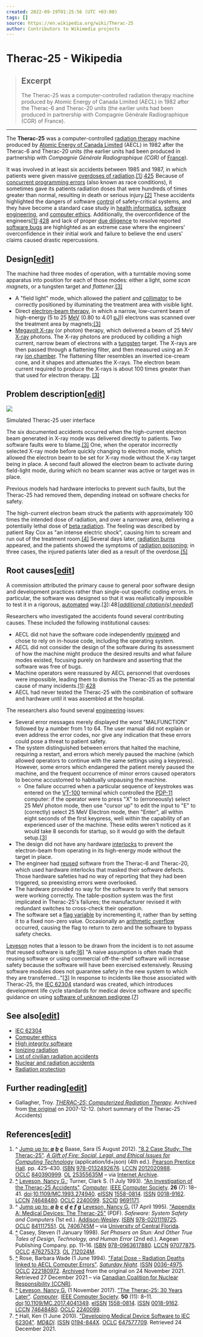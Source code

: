 ```yaml
---
created: 2022-09-19T01:25:56 (UTC +03:00)
tags: []
source: https://en.wikipedia.org/wiki/Therac-25
author: Contributors to Wikimedia projects
---
```


# Therac-25 - Wikipedia

> ## Excerpt
> The Therac-25 was a computer-controlled radiation therapy machine produced by Atomic Energy of Canada Limited (AECL) in 1982 after the Therac-6 and Therac-20 units (the earlier units had been produced in partnership with Compagnie Générale Radiographique (CGR) of France).

---
The **Therac-25** was a computer-controlled [radiation therapy](https://en.wikipedia.org/wiki/Radiation_therapy "Radiation therapy") machine produced by [Atomic Energy of Canada Limited](https://en.wikipedia.org/wiki/Atomic_Energy_of_Canada_Limited "Atomic Energy of Canada Limited") (AECL) in 1982 after the Therac-6 and Therac-20 units (the earlier units had been produced in partnership with _Compagnie Générale Radiographique (CGR)_ of [France](https://en.wikipedia.org/wiki/France "France")).

It was involved in at least six accidents between 1985 and 1987, in which patients were given massive [overdoses of radiation](https://en.wikipedia.org/wiki/Radiation_poisoning "Radiation poisoning").[\[1\]](https://en.wikipedia.org/wiki/Therac-25#cite_note-baase-1): [425](https://archive.org/details/giftoffiresocial0000baas_r4k3/page/425/mode/2up)  Because of [concurrent programming errors](https://en.wikipedia.org/wiki/Race_condition "Race condition") (also known as race conditions), it sometimes gave its patients radiation doses that were hundreds of times greater than normal, resulting in death or serious injury.[\[2\]](https://en.wikipedia.org/wiki/Therac-25#cite_note-Raj-2) These accidents highlighted the dangers of software [control](https://en.wikipedia.org/wiki/Control_system "Control system") of safety-critical systems, and they have become a standard case study in [health informatics](https://en.wikipedia.org/wiki/Health_informatics "Health informatics"), [software engineering](https://en.wikipedia.org/wiki/Software_engineering "Software engineering"), and [computer ethics](https://en.wikipedia.org/wiki/Computer_ethics "Computer ethics"). Additionally, the overconfidence of the engineers[\[1\]](https://en.wikipedia.org/wiki/Therac-25#cite_note-baase-1): [428](https://archive.org/details/giftoffiresocial0000baas_r4k3/page/428/mode/2up)  and lack of proper [due diligence](https://en.wikipedia.org/wiki/Due_diligence "Due diligence") to resolve reported [software bugs](https://en.wikipedia.org/wiki/Software_bugs "Software bugs") are highlighted as an extreme case where the engineers' overconfidence in their initial work and failure to believe the end users' claims caused drastic repercussions.

## Design\[[edit](https://en.wikipedia.org/w/index.php?title=Therac-25&action=edit&section=1 "Edit section: Design")\]

The machine had three modes of operation, with a turntable moving some apparatus into position for each of those modes: either a light, some _scan magnets_, or a tungsten target and _flattener_.[\[3\]](https://en.wikipedia.org/wiki/Therac-25#cite_note-Safeware-3)

*   A "field light" mode, which allowed the patient and [collimator](https://en.wikipedia.org/wiki/Collimator "Collimator") to be correctly positioned by illuminating the treatment area with visible light.
*   Direct [electron-beam therapy](https://en.wikipedia.org/wiki/Electron_therapy "Electron therapy"), in which a narrow, low-current beam of high-energy (5 to 25 [MeV](https://en.wikipedia.org/wiki/Electronvolt "Electronvolt") (0.80 to 4.01 [pJ](https://en.wikipedia.org/wiki/Joule "Joule"))) electrons was scanned over the treatment area by magnets;[\[3\]](https://en.wikipedia.org/wiki/Therac-25#cite_note-Safeware-3)
*   [Megavolt X-ray](https://en.wikipedia.org/wiki/Megavoltage_X-rays "Megavoltage X-rays") (or photon) therapy, which delivered a beam of 25 MeV [X-ray](https://en.wikipedia.org/wiki/X-ray "X-ray") photons. The X-ray photons are produced by colliding a high current, narrow beam of electrons with a [tungsten](https://en.wikipedia.org/wiki/Tungsten "Tungsten") target. The X-rays are then passed through a flattening filter, and then measured using an X-ray [ion chamber](https://en.wikipedia.org/wiki/Ion_chamber "Ion chamber"). The flattening filter resembles an inverted ice-cream cone, and it shapes and attenuates the X-rays. The electron beam current required to produce the X-rays is about 100 times greater than that used for electron therapy. [\[3\]](https://en.wikipedia.org/wiki/Therac-25#cite_note-Safeware-3)

## Problem description\[[edit](https://en.wikipedia.org/w/index.php?title=Therac-25&action=edit&section=2 "Edit section: Problem description")\]

[![](https://upload.wikimedia.org/wikipedia/commons/thumb/9/90/Therac25_Interface.png/220px-Therac25_Interface.png)](https://en.wikipedia.org/wiki/File:Therac25_Interface.png)

Simulated Therac-25 user interface

The six documented accidents occurred when the high-current electron beam generated in X-ray mode was delivered directly to patients. Two software faults were to blame.[\[3\]](https://en.wikipedia.org/wiki/Therac-25#cite_note-Safeware-3) One, when the operator incorrectly selected X-ray mode before quickly changing to electron mode, which allowed the electron beam to be set for X-ray mode without the X-ray target being in place. A second fault allowed the electron beam to activate during field-light mode, during which no beam scanner was active or target was in place.

Previous models had hardware interlocks to prevent such faults, but the Therac-25 had removed them, depending instead on software checks for safety.

The high-current electron beam struck the patients with approximately 100 times the intended dose of radiation, and over a narrower area, delivering a potentially lethal dose of [beta radiation](https://en.wikipedia.org/wiki/Beta_radiation "Beta radiation"). The feeling was described by patient Ray Cox as "an intense electric shock", causing him to scream and run out of the treatment room.[\[4\]](https://en.wikipedia.org/wiki/Therac-25#cite_note-Phasers_On_Stun_pp11-16-4) Several days later, [radiation burns](https://en.wikipedia.org/wiki/Radiation_burn "Radiation burn") appeared, and the patients showed the symptoms of [radiation poisoning](https://en.wikipedia.org/wiki/Radiation_poisoning "Radiation poisoning"); in three cases, the injured patients later died as a result of the overdose.[\[5\]](https://en.wikipedia.org/wiki/Therac-25#cite_note-Rose_1994-5)

## Root causes\[[edit](https://en.wikipedia.org/w/index.php?title=Therac-25&action=edit&section=3 "Edit section: Root causes")\]

A commission attributed the primary cause to general poor software design and development practices rather than single-out specific coding errors. In particular, the software was designed so that it was realistically impossible to test it in a rigorous, [automated](https://en.wikipedia.org/wiki/Automated_testing "Automated testing") way.[\[3\]](https://en.wikipedia.org/wiki/Therac-25#cite_note-Safeware-3): 48 \[_[additional citation(s) needed](https://en.wikipedia.org/wiki/Wikipedia:Citation_needed "Wikipedia:Citation needed")_\]

Researchers who investigated the accidents found several contributing causes. These included the following institutional causes:

*   AECL did not have the software code independently [reviewed](https://en.wikipedia.org/wiki/Code_review "Code review") and chose to rely on in-house code, including the operating system.
*   AECL did not consider the design of the software during its assessment of how the machine might produce the desired results and what failure modes existed, focusing purely on hardware and asserting that the software was free of bugs.
*   Machine operators were reassured by AECL personnel that overdoses were impossible, leading them to dismiss the Therac-25 as the potential cause of many incidents.[\[1\]](https://en.wikipedia.org/wiki/Therac-25#cite_note-baase-1): [428](https://archive.org/details/giftoffiresocial0000baas_r4k3/page/428/mode/2up) 
*   AECL had never tested the Therac-25 with the combination of software and hardware until it was assembled at the hospital.

The researchers also found several [engineering](https://en.wikipedia.org/wiki/Engineering "Engineering") issues:

*   Several error messages merely displayed the word "MALFUNCTION" followed by a number from 1 to 64. The user manual did not explain or even address the error codes, nor give any indication that these errors could pose a threat to patient safety.
*   The system distinguished between errors that halted the machine, requiring a restart, and errors which merely paused the machine (which allowed operators to continue with the same settings using a keypress). However, some errors which endangered the patient merely paused the machine, and the frequent occurrence of minor errors caused operators to become accustomed to habitually unpausing the machine.
    *   One failure occurred when a particular sequence of keystrokes was entered on the [VT-100](https://en.wikipedia.org/wiki/VT-100 "VT-100") terminal which controlled the [PDP-11](https://en.wikipedia.org/wiki/PDP-11 "PDP-11") computer: if the operator were to press "X" to (erroneously) select 25 MeV photon mode, then use "cursor up" to edit the input to "E" to (correctly) select 25 MeV Electron mode, then "Enter", all within eight seconds of the first keypress, well within the capability of an experienced user of the machine. These edits weren't noticed as it would take 8 seconds for startup, so it would go with the default setup.[\[3\]](https://en.wikipedia.org/wiki/Therac-25#cite_note-Safeware-3)
*   The design did not have any hardware [interlocks](https://en.wikipedia.org/wiki/Interlock_(engineering) "Interlock (engineering)") to prevent the electron-beam from operating in its high-energy mode without the target in place.
*   The engineer had [reused](https://en.wikipedia.org/wiki/Code_reuse "Code reuse") software from the Therac-6 and Therac-20, which used hardware interlocks that masked their software defects. Those hardware safeties had no way of reporting that they had been triggered, so preexisting errors were overlooked.
*   The hardware provided no way for the software to verify that sensors were working correctly. The table-position system was the first implicated in Therac-25's failures; the manufacturer revised it with redundant switches to cross-check their operation.
*   The software set a [flag variable](https://en.wikipedia.org/wiki/Flag_(computing) "Flag (computing)") by incrementing it, rather than by setting it to a fixed non-zero value. Occasionally an [arithmetic overflow](https://en.wikipedia.org/wiki/Arithmetic_overflow "Arithmetic overflow") occurred, causing the flag to return to zero and the software to bypass safety checks.

[Leveson](https://en.wikipedia.org/wiki/Nancy_Leveson "Nancy Leveson") notes that a lesson to be drawn from the incident is to not assume that reused software is safe:[\[6\]](https://en.wikipedia.org/wiki/Therac-25#cite_note-Leveson_2017-6) "A naive assumption is often made that reusing software or using commercial off-the-shelf software will increase safety because the software will have been exercised extensively. Reusing software modules does not guarantee safety in the new system to which they are transferred..."[\[3\]](https://en.wikipedia.org/wiki/Therac-25#cite_note-Safeware-3) In response to incidents like those associated with Therac-25, the [IEC 62304](https://en.wikipedia.org/wiki/IEC_62304 "IEC 62304") standard was created, which introduces development life cycle standards for medical device software and specific guidance on using [software of unknown pedigree](https://en.wikipedia.org/wiki/Software_of_unknown_pedigree "Software of unknown pedigree").[\[7\]](https://en.wikipedia.org/wiki/Therac-25#cite_note-mddi-7)

## See also\[[edit](https://en.wikipedia.org/w/index.php?title=Therac-25&action=edit&section=4 "Edit section: See also")\]

*   [IEC 62304](https://en.wikipedia.org/wiki/IEC_62304 "IEC 62304")
*   [Computer ethics](https://en.wikipedia.org/wiki/Computer_ethics "Computer ethics")
*   [High integrity software](https://en.wikipedia.org/wiki/High_integrity_software "High integrity software")
*   [Ionizing radiation](https://en.wikipedia.org/wiki/Ionizing_radiation "Ionizing radiation")
*   [List of civilian radiation accidents](https://en.wikipedia.org/wiki/List_of_civilian_radiation_accidents "List of civilian radiation accidents")
*   [Nuclear and radiation accidents](https://en.wikipedia.org/wiki/Nuclear_and_radiation_accidents "Nuclear and radiation accidents")
*   [Radiation protection](https://en.wikipedia.org/wiki/Radiation_protection "Radiation protection")

## Further reading\[[edit](https://en.wikipedia.org/w/index.php?title=Therac-25&action=edit&section=5 "Edit section: Further reading")\]

*   Gallagher, Troy. [_THERAC-25: Computerized Radiation Therapy_](https://web.archive.org/web/20071212183729/http://neptune.netcomp.monash.edu.au/cpe9001/assets/readings/www_uguelph_ca_~tgallagh_~tgallagh.html). Archived from [the original](http://neptune.netcomp.monash.edu.au/cpe9001/assets/readings/www_uguelph_ca_~tgallagh_~tgallagh.html) on 2007-12-12. (short summary of the Therac-25 Accidents)

## References\[[edit](https://en.wikipedia.org/w/index.php?title=Therac-25&action=edit&section=6 "Edit section: References")\]

1.  ^ [Jump up to: _**a**_](https://en.wikipedia.org/wiki/Therac-25#cite_ref-baase_1-0) [_**b**_](https://en.wikipedia.org/wiki/Therac-25#cite_ref-baase_1-1) [_**c**_](https://en.wikipedia.org/wiki/Therac-25#cite_ref-baase_1-2) Baase, Sara (5 August 2012). ["8.2 Case Study: The Therac-25"](https://archive.org/details/giftoffiresocial0000baas_r4k3/page/425/mode/2up). [_A Gift of Fire: Social, Legal, and Ethical Issues for Computing Technology_](https://archive.org/details/giftoffiresocial0000baas_r4k3) (application/ld+json) (4th ed.). [Pearson Prentice Hall](https://en.wikipedia.org/wiki/Prentice_Hall "Prentice Hall"). pp. 425–430. [ISBN](https://en.wikipedia.org/wiki/ISBN_(identifier) "ISBN (identifier)") [978-0132492676](https://en.wikipedia.org/wiki/Special:BookSources/978-0132492676 "Special:BookSources/978-0132492676"). [LCCN](https://en.wikipedia.org/wiki/LCCN_(identifier) "LCCN (identifier)") [2012020988](https://lccn.loc.gov/2012020988). [OCLC](https://en.wikipedia.org/wiki/OCLC_(identifier) "OCLC (identifier)") [840390999](https://www.worldcat.org/oclc/840390999). [OL](https://en.wikipedia.org/wiki/OL_(identifier) "OL (identifier)") [25355635M](https://openlibrary.org/books/OL25355635M) – via [Internet Archive](https://en.wikipedia.org/wiki/Internet_Archive "Internet Archive").
2.  **[^](https://en.wikipedia.org/wiki/Therac-25#cite_ref-Raj_2-0 "Jump up")** [Leveson, Nancy G.](https://en.wikipedia.org/wiki/Nancy_G._Leveson "Nancy G. Leveson"); Turner, Clark S. (1 July 1993). ["An Investigation of the Therac-25 Accidents"](https://escholarship.org/uc/item/5dr206s3). _[Computer](https://en.wikipedia.org/wiki/Computer_(magazine) "Computer (magazine)")_. [IEEE Computer Society](https://en.wikipedia.org/wiki/IEEE_Computer_Society "IEEE Computer Society"). **26** (7): 18–41. [doi](https://en.wikipedia.org/wiki/Doi_(identifier) "Doi (identifier)"):[10.1109/MC.1993.274940](https://doi.org/10.1109%2FMC.1993.274940). [eISSN](https://en.wikipedia.org/wiki/EISSN_(identifier) "EISSN (identifier)") [1558-0814](https://www.worldcat.org/issn/1558-0814). [ISSN](https://en.wikipedia.org/wiki/ISSN_(identifier) "ISSN (identifier)") [0018-9162](https://www.worldcat.org/issn/0018-9162). [LCCN](https://en.wikipedia.org/wiki/LCCN_(identifier) "LCCN (identifier)") [74648480](https://lccn.loc.gov/74648480). [OCLC](https://en.wikipedia.org/wiki/OCLC_(identifier) "OCLC (identifier)") [2240099](https://www.worldcat.org/oclc/2240099). [S2CID](https://en.wikipedia.org/wiki/S2CID_(identifier) "S2CID (identifier)") [9691171](https://api.semanticscholar.org/CorpusID:9691171).
3.  ^ [Jump up to: _**a**_](https://en.wikipedia.org/wiki/Therac-25#cite_ref-Safeware_3-0) [_**b**_](https://en.wikipedia.org/wiki/Therac-25#cite_ref-Safeware_3-1) [_**c**_](https://en.wikipedia.org/wiki/Therac-25#cite_ref-Safeware_3-2) [_**d**_](https://en.wikipedia.org/wiki/Therac-25#cite_ref-Safeware_3-3) [_**e**_](https://en.wikipedia.org/wiki/Therac-25#cite_ref-Safeware_3-4) [_**f**_](https://en.wikipedia.org/wiki/Therac-25#cite_ref-Safeware_3-5) [_**g**_](https://en.wikipedia.org/wiki/Therac-25#cite_ref-Safeware_3-6) [Leveson, Nancy G.](https://en.wikipedia.org/wiki/Nancy_G._Leveson "Nancy G. Leveson") (17 April 1995). ["Appendix A: Medical Devices: The Therac-25"](https://www.cs.ucf.edu/~dcm/Teaching/COP4600-Fall2010/Literature/Therac25-Leveson.pdf) (PDF). _Safeware: System Safety and Computers_ (1st ed.). [Addison-Wesley](https://en.wikipedia.org/wiki/Addison-Wesley "Addison-Wesley"). [ISBN](https://en.wikipedia.org/wiki/ISBN_(identifier) "ISBN (identifier)") [978-0201119725](https://en.wikipedia.org/wiki/Special:BookSources/978-0201119725 "Special:BookSources/978-0201119725"). [OCLC](https://en.wikipedia.org/wiki/OCLC_(identifier) "OCLC (identifier)") [841117551](https://www.worldcat.org/oclc/841117551). [OL](https://en.wikipedia.org/wiki/OL_(identifier) "OL (identifier)") [7406745M](https://openlibrary.org/books/OL7406745M) – via [University of Central Florida](https://en.wikipedia.org/wiki/University_of_Central_Florida "University of Central Florida").
4.  **[^](https://en.wikipedia.org/wiki/Therac-25#cite_ref-Phasers_On_Stun_pp11-16_4-0 "Jump up")** Casey, Steven (1 January 1998). _Set Phasers on Stun: And Other True Tales of Design, Technology, and Human Error_ (2nd ed.). Aegean Publishing Company. pp. 11–16. [ISBN](https://en.wikipedia.org/wiki/ISBN_(identifier) "ISBN (identifier)") [978-0963617880](https://en.wikipedia.org/wiki/Special:BookSources/978-0963617880 "Special:BookSources/978-0963617880"). [LCCN](https://en.wikipedia.org/wiki/LCCN_(identifier) "LCCN (identifier)") [97077875](https://lccn.loc.gov/97077875). [OCLC](https://en.wikipedia.org/wiki/OCLC_(identifier) "OCLC (identifier)") [476275373](https://www.worldcat.org/oclc/476275373). [OL](https://en.wikipedia.org/wiki/OL_(identifier) "OL (identifier)") [712024M](https://openlibrary.org/books/OL712024M).
5.  **[^](https://en.wikipedia.org/wiki/Therac-25#cite_ref-Rose_1994_5-0 "Jump up")** Rose, Barbara Wade (1 June 1994). ["Fatal Dose - Radiation Deaths linked to AECL Computer Errors"](http://www.ccnr.org/fatal_dose.html). _[Saturday Night](https://en.wikipedia.org/wiki/Saturday_Night_(magazine) "Saturday Night (magazine)")_. [ISSN](https://en.wikipedia.org/wiki/ISSN_(identifier) "ISSN (identifier)") [0036-4975](https://www.worldcat.org/issn/0036-4975). [OCLC](https://en.wikipedia.org/wiki/OCLC_(identifier) "OCLC (identifier)") [222180972](https://www.worldcat.org/oclc/222180972). [Archived](https://web.archive.org/web/20211124020747/http://www.ccnr.org/fatal_dose.html) from the original on 24 November 2021. Retrieved 27 December 2021 – via [Canadian Coalition for Nuclear Responsibility (CCNR)](https://en.wikipedia.org/wiki/Anti-nuclear_movement_in_Canada#Canadian_Coalition_for_Nuclear_Responsibility "Anti-nuclear movement in Canada").
6.  **[^](https://en.wikipedia.org/wiki/Therac-25#cite_ref-Leveson_2017_6-0 "Jump up")** [Leveson, Nancy G.](https://en.wikipedia.org/wiki/Nancy_G._Leveson "Nancy G. Leveson") (1 November 2017). ["The Therac-25: 30 Years Later"](https://doi.org/10.1109%2FMC.2017.4041349). _[Computer](https://en.wikipedia.org/wiki/Computer_(magazine) "Computer (magazine)")_. [IEEE Computer Society](https://en.wikipedia.org/wiki/IEEE_Computer_Society "IEEE Computer Society"). **50** (11): 8–11. [doi](https://en.wikipedia.org/wiki/Doi_(identifier) "Doi (identifier)"):[10.1109/MC.2017.4041349](https://doi.org/10.1109%2FMC.2017.4041349). [eISSN](https://en.wikipedia.org/wiki/EISSN_(identifier) "EISSN (identifier)") [1558-0814](https://www.worldcat.org/issn/1558-0814). [ISSN](https://en.wikipedia.org/wiki/ISSN_(identifier) "ISSN (identifier)") [0018-9162](https://www.worldcat.org/issn/0018-9162). [LCCN](https://en.wikipedia.org/wiki/LCCN_(identifier) "LCCN (identifier)") [74648480](https://lccn.loc.gov/74648480). [OCLC](https://en.wikipedia.org/wiki/OCLC_(identifier) "OCLC (identifier)") [2240099](https://www.worldcat.org/oclc/2240099).
7.  **[^](https://en.wikipedia.org/wiki/Therac-25#cite_ref-mddi_7-0 "Jump up")** Hall, Ken (1 June 2010). ["Developing Medical Device Software to IEC 62304"](http://www.mddionline.com/article/developing-medical-device-software-iec-62304). _[MD&DI](https://en.wikipedia.org/wiki/MD%26DI "MD&DI")_. [ISSN](https://en.wikipedia.org/wiki/ISSN_(identifier) "ISSN (identifier)") [0194-844X](https://www.worldcat.org/issn/0194-844X). [OCLC](https://en.wikipedia.org/wiki/OCLC_(identifier) "OCLC (identifier)") [647577709](https://www.worldcat.org/oclc/647577709). Retrieved 24 December 2021.
